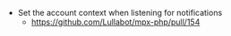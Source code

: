 * Set the account context when listening for notifications
  * https://github.com/Lullabot/mpx-php/pull/154
